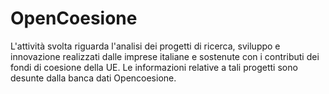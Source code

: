 # OpenCoesione
L'attività svolta riguarda l'analisi dei progetti di ricerca, sviluppo e innovazione realizzati dalle imprese italiane e sostenute con i contributi dei fondi di coesione della UE. Le informazioni relative a tali progetti sono desunte dalla banca dati Opencoesione. 
